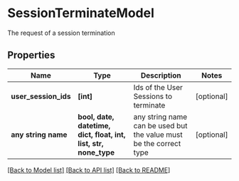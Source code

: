 # SessionTerminateModel

The request of a session termination

## Properties
Name | Type | Description | Notes
------------ | ------------- | ------------- | -------------
**user_session_ids** | **[int]** | Ids of the User Sessions to terminate | [optional] 
**any string name** | **bool, date, datetime, dict, float, int, list, str, none_type** | any string name can be used but the value must be the correct type | [optional]

[[Back to Model list]](../README.md#documentation-for-models) [[Back to API list]](../README.md#documentation-for-api-endpoints) [[Back to README]](../README.md)


